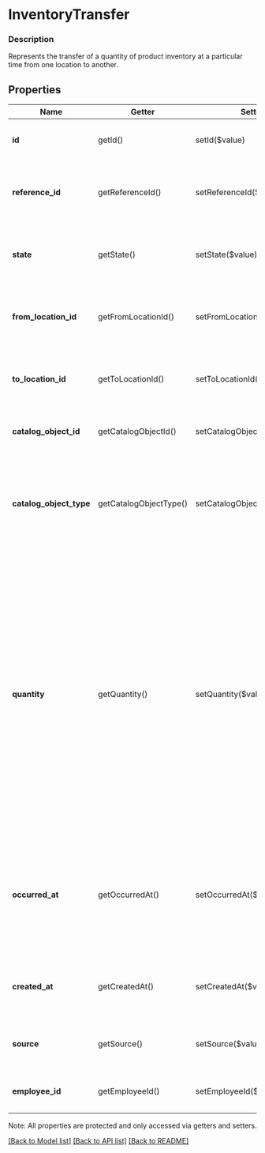 # InventoryTransfer

### Description

Represents the transfer of a quantity of product inventory at a particular time from one location to another.

## Properties
Name | Getter | Setter | Type | Description | Notes
------------ | ------------- | ------------- | ------------- | ------------- | -------------
**id** | getId() | setId($value) | **string** | A unique ID generated by Square for the &#x60;InventoryTransfer&#x60;. | [optional] 
**reference_id** | getReferenceId() | setReferenceId($value) | **string** | An optional ID provided by the application to tie the &#x60;InventoryTransfer&#x60; to an external system. | [optional] 
**state** | getState() | setState($value) | **string** | The &#x60;InventoryState&#x60; for the quantity of items being transfered. See [InventoryState](#type-inventorystate) for possible values | [optional] 
**from_location_id** | getFromLocationId() | setFromLocationId($value) | **string** | The Square ID of the &#x60;Location&#x60; where the related quantity of items were tracked before the transfer. | [optional] 
**to_location_id** | getToLocationId() | setToLocationId($value) | **string** | The Square ID of the &#x60;Location&#x60; where the related quantity of items were tracked after the transfer. | [optional] 
**catalog_object_id** | getCatalogObjectId() | setCatalogObjectId($value) | **string** | The Square generated ID of the &#x60;CatalogObject&#x60; being tracked. | [optional] 
**catalog_object_type** | getCatalogObjectType() | setCatalogObjectType($value) | **string** | The &#x60;CatalogObjectType&#x60; of the &#x60;CatalogObject&#x60; being tracked.Tracking is only supported for the &#x60;ITEM_VARIATION&#x60; type. | [optional] 
**quantity** | getQuantity() | setQuantity($value) | **string** | The number of items affected by the transfer as a decimal string. Can support up to 5 digits after the decimal point.  _Important_: The Point of Sale app and Dashboard do not currently support decimal quantities. If a Point of Sale app or Dashboard attempts to read a decimal quantity on inventory counts or adjustments, the quantity will be rounded down to the nearest integer. For example, &#x60;2.5&#x60; will become &#x60;2&#x60;, and &#x60;-2.5&#x60; will become &#x60;-3&#x60;.  Read [Decimal Quantities (BETA)](https://developer.squareup.com/docs/orders-api/what-it-does#decimal-quantities) for more information. | [optional] [beta]
**occurred_at** | getOccurredAt() | setOccurredAt($value) | **string** | A client-generated timestamp in RFC 3339 format that indicates when the transfer took place. For write actions, the &#x60;occurred_at&#x60; timestamp cannot be older than 24 hours or in the future relative to the time of the request. | [optional] 
**created_at** | getCreatedAt() | setCreatedAt($value) | **string** | A read-only timestamp in RFC 3339 format that indicates when Square received the transfer request. | [optional] 
**source** | getSource() | setSource($value) | [**\SquareConnect\Model\SourceApplication**](SourceApplication.md) | Read-only information about the application that initiated the inventory transfer. | [optional] 
**employee_id** | getEmployeeId() | setEmployeeId($value) | **string** | The Square ID of the &#x60;Employee&#x60; responsible for the inventory transfer. | [optional] 

Note: All properties are protected and only accessed via getters and setters.

[[Back to Model list]](../../README.md#documentation-for-models) [[Back to API list]](../../README.md#documentation-for-api-endpoints) [[Back to README]](../../README.md)

